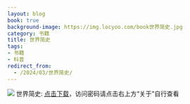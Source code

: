```yaml
---
layout: blog
book: true
background-image: https://img.locyoo.com/book世界简史.jpg
category: 书籍
title: 世界简史
tags:
- 书籍
- 科普
redirect_from:
  - /2024/03/世界简史/
---
```

![](https://img.locyoo.com/book世界简史.jpg)
世界简史: <a name = "ref1" href="https://url18.ctfile.com/f/50983618-1363199165-58d158?p=3619">点击下载</a>，访问密码请点击右上方“关于”自行查看